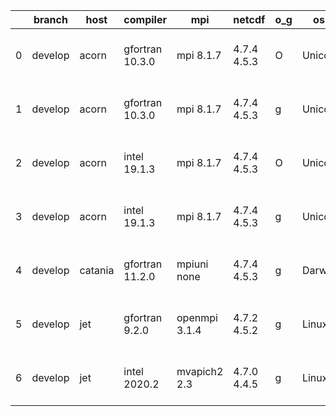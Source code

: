 |    | branch   | host    | compiler        | mpi           | netcdf      | o_g   | os     | build   | u_pass   | u_fail   | s_pass   | s_fail   | e_pass   | e_fail   |   nuopc_pass |   nuopc_fail | artifacts_hash                                                                                                                                           | modified                  |
|----|----------|---------|-----------------|---------------|-------------|-------|--------|---------|----------|----------|----------|----------|----------|----------|--------------|--------------|----------------------------------------------------------------------------------------------------------------------------------------------------------|---------------------------|
|  0 | develop  | acorn   | gfortran 10.3.0 | mpi 8.1.7     | 4.7.4 4.5.3 | O     | Unicos | pass    | 13661    | 0        | 49       | 0        | 80       | 0        |           50 |            0 | [artifacts](https://github.com/esmf-org/esmf-test-artifacts/tree/84ac00b23f549dcb130d5a162aa72a99157e0b9f/develop/acorn/gfortran/10.3.0/O/mpi/8.1.7)     | 2022-04-15 01:51:28 +0000 |
|  1 | develop  | acorn   | gfortran 10.3.0 | mpi 8.1.7     | 4.7.4 4.5.3 | g     | Unicos | pass    | 13661    | 0        | 49       | 0        | 80       | 0        |           50 |            0 | [artifacts](https://github.com/esmf-org/esmf-test-artifacts/tree/99432eabe39fb244ec034c97c36f2b928ca988c9/develop/acorn/gfortran/10.3.0/g/mpi/8.1.7)     | 2022-04-15 01:58:05 +0000 |
|  2 | develop  | acorn   | intel 19.1.3    | mpi 8.1.7     | 4.7.4 4.5.3 | O     | Unicos | pass    | 13661    | 0        | 49       | 0        | 80       | 0        |           50 |            0 | [artifacts](https://github.com/esmf-org/esmf-test-artifacts/tree/85a1b1f654ade789ee059c623edf73576825d4f1/develop/acorn/intel/19.1.3/O/mpi/8.1.7)        | 2022-04-15 01:54:53 +0000 |
|  3 | develop  | acorn   | intel 19.1.3    | mpi 8.1.7     | 4.7.4 4.5.3 | g     | Unicos | pass    | 13661    | 0        | 49       | 0        | 80       | 0        |           50 |            0 | [artifacts](https://github.com/esmf-org/esmf-test-artifacts/tree/f8adb00ef20caab46a6a4c7ea9f87e7e1a7ea452/develop/acorn/intel/19.1.3/g/mpi/8.1.7)        | 2022-04-15 01:54:31 +0000 |
|  4 | develop  | catania | gfortran 11.2.0 | mpiuni none   | 4.7.4 4.5.3 | g     | Darwin | pass    | 12135    | 0        | 8        | 0        | 43       | 0        |            0 |           50 | [artifacts](https://github.com/esmf-org/esmf-test-artifacts/tree/8bdd3e1020fefedca24707a6c68ae6ea63a565c3/develop/catania/gfortran/11.2.0/g/mpiuni/none) | 2022-04-14 17:53:19 -0600 |
|  5 | develop  | jet     | gfortran 9.2.0  | openmpi 3.1.4 | 4.7.2 4.5.2 | g     | Linux  | fail    | fail     | fail     | fail     | fail     | fail     | fail     |            0 |           50 | [artifacts](https://github.com/esmf-org/esmf-test-artifacts/tree/1dedb7badf5b1110014657a4591b472815c411a1/develop/jet/gfortran/9.2.0/g/openmpi/3.1.4)    | 2022-04-15 03:58:11 +0000 |
|  6 | develop  | jet     | intel 2020.2    | mvapich2 2.3  | 4.7.0 4.4.5 | g     | Linux  | fail    | fail     | fail     | fail     | fail     | fail     | fail     |            0 |           50 | [artifacts](https://github.com/esmf-org/esmf-test-artifacts/tree/b71125c68242c1c651c0d4555a377eaf69ba08b5/develop/jet/intel/2020.2/g/mvapich2/2.3)       | 2022-04-15 04:05:21 +0000 |